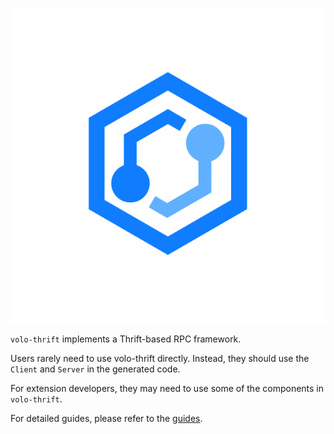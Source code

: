 ![Volo](https://github.com/cloudwego/volo/raw/main/.github/assets/logo.png?sanitize=true)

`volo-thrift` implements a Thrift-based RPC framework.

Users rarely need to use volo-thrift directly. Instead, they should use the `Client` and `Server` in the generated code.

For extension developers, they may need to use some of the components in `volo-thrift`.

For detailed guides, please refer to the [guides](https://www.cloudwego.io/docs/volo/).
